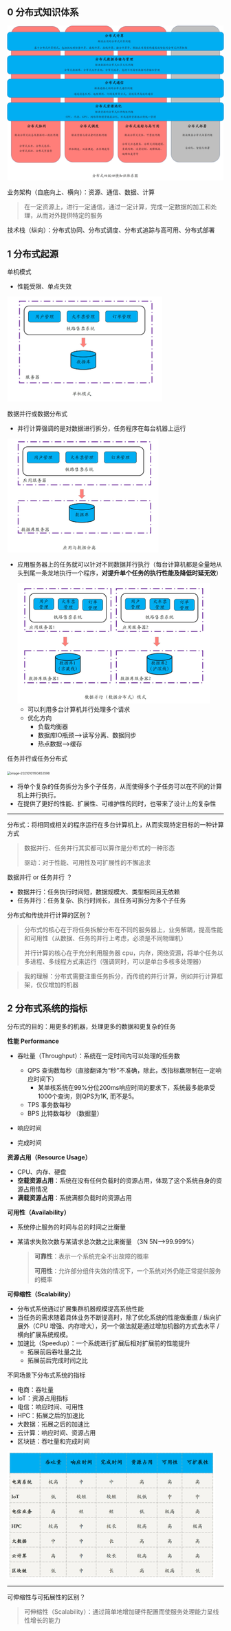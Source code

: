 ## 0 分布式知识体系

![下载](pic\分布式知识体系图.jpg)

业务架构（自底向上、横向）：资源、通信、数据、计算

> 在一定资源上，进行一定通信，通过一定计算，完成一定数据的加工和处理，从而对外提供特定的服务

技术栈（纵向）：分布式协同、分布式调度、分布式追踪与高可用、分布式部署



## 1 分布式起源

单机模式

- 性能受限、单点失效

<img src="pic\单机模式.png" alt="image-20210101192114970" style="zoom: 50%;" />

数据并行或数据分布式

- 并行计算强调的是对数据进行拆分，任务程序在每台机器上运行

<img src="pic\数据分布式.png" alt="image-20210101192158070" style="zoom:50%;" />

- 应用服务器上的任务就可以针对不同数据并行执行（每台计算机都是全量地从头到尾一条龙地执行一个程序，**对提升单个任务的执行性能及降低时延无效**）

  <img src="pic\数据分布式-2.png" alt="image-20210101192408007" style="zoom:50%;" />

  - 可以利用多台计算机并行处理多个请求
  - 优化方向
    - 负载均衡器
    - 数据库IO瓶颈—>读写分离、数据同步
    - 热点数据—>缓存



任务并行或任务分布式

<img src="D:\data\Indie Hacker\Indie Hacker\github\eat-rpc\eat-rpc\分布式算法原理与技术解析-90\pic\任务分布式.png" alt="image-20210101193453598" style="zoom:50%;" />

- 将单个复杂的任务拆分为多个子任务，从而使得多个子任务可以在不同的计算机上并行执行。
- 在提供了更好的性能、扩展性、可维护性的同时，也带来了设计上的复杂性



------

分布式：将相同或相关的程序运行在多台计算机上，从而实现特定目标的一种计算方式

> 数据并行、任务并行其实都可以算作是分布式的一种形态
>
> 驱动：对于性能、可用性及可扩展性的不懈追求



数据并行 or 任务并行 ？

- 数据并行：任务执行时间短，数据规模大、类型相同且无依赖
- 任务并行：任务复杂、执行时间长，且任务可拆分为多个子任务



分布式和传统并行计算的区别？

> 分布式的核心在于将任务拆解分布在不同的服务器上，业务解耦，提高性能和可用性（从数据、任务的并行上考虑，必须是不同物理机）
>
> 并行计算的核心在于充分利用服务器 cpu，内存，网络资源，将单个任务以多进程、多线程方式来运行（强调同时，可以是单台多核多处理器）

> 我的理解：分布式需要注重任务拆分，而传统的并行计算，例如并行计算框架，仅仅增加的机器



## 2 分布式系统的指标

分布式的目的：用更多的机器，处理更多的数据和更复杂的任务

**性能 Performance**

- 吞吐量（Throughput）：系统在一定时间内可以处理的任务数
  - QPS  查询数每秒（直接翻译为“秒”不准确，除此，改指标赢限制在一定响应时间下）
    - 某单核系统在99%分位200ms响应时间的要求下，系统最多能承受1000个查询，则QPS为1K, 而不是5。
  - TPS  事务数每秒
  - BPS  比特数每秒 （数据量）

- 响应时间
- 完成时间



**资源占用（Resource Usage）**

- CPU、内存、硬盘
- **空载资源占用**：系统在没有任何负载时的资源占用，体现了这个系统自身的资源占用情况
- **满载资源占用**：系统满额负载时的资源占用



**可用性（Availability）**

- 系统停止服务的时间与总的时间之比衡量

- 某请求失败次数与某请求总次数之比来衡量 （3N 5N—>99.999%）

  > **可靠性**：表示一个系统完全不出故障的概率
  >
  > **可用性**：允许部分组件失效的情况下，一个系统对外仍能正常提供服务的概率



**可伸缩性（Scalability）**

- 分布式系统通过扩展集群机器规模提高系统性能
- 当任务的需求随着具体业务不断提高时，除了优化系统的性能做垂直 / 纵向扩展外（CPU 增强、内存增大），另一个做法就是通过增加机器的方式去水平 / 横向扩展系统规模。
- 加速比（Speedup）：一个系统进行扩展后相对扩展前的性能提升
  - 拓展前后吞吐量之比
  - 拓展前后完成时间之比



不同场景下分布式系统的指标

- 电商：吞吐量
- IoT：资源占用指标
- 电信：响应时间、可用性
- HPC：拓展之后的加速比
- 大数据：拓展之后的加速比
- 云计算：响应时间、资源占用
- 区块链：吞吐量和完成时间

<img src="pic\不同业务系统对指标的要求.png" alt="image-20210101202251623" style="zoom:50%;" />

-----------

可伸缩性与可拓展性的区别？

> 可伸缩性（Scalability）：通过简单地增加硬件配置而使服务处理能力呈线性增长的能力